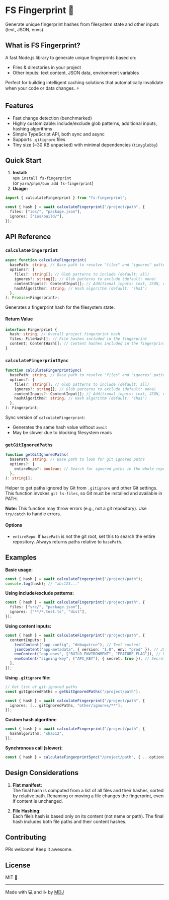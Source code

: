 # FS Fingerprint 🫆

Generate unique fingerprint hashes from filesystem state and other inputs (text, JSON, envs).

## What is FS Fingerprint?

A fast Node.js library to generate unique fingerprints based on:

- Files & directories in your project
- Other inputs: text content, JSON data, environment variables

Perfect for building intelligent caching solutions that automatically invalidate when your code or data changes. ⚡

## Features

- Fast change detection (benchmarked)
- Highly customizable: include/exclude glob patterns, additional inputs, hashing algorithms
- Simple TypeScript API, both sync and async
- Supports `.gitignore` files
- Tiny size (~30 KB unpacked) with minimal dependencies (`tinyglobby`)

## Quick Start

1. **Install:**  
   `npm install fs-fingerprint`  
   (or `yarn/pnpm/bun add fs-fingerprint`)
2. **Usage:**

```ts
import { calculateFingerprint } from "fs-fingerprint";

const { hash } = await calculateFingerprint("/project/path", {
  files: ["ios/", "package.json"],
  ignores: ["ios/build/"],
});
```

## API Reference

### `calculateFingerprint`

```ts
async function calculateFingerprint(
  basePath: string, // Base path to resolve "files" and "ignores" patterns
  options?: {
    files?: string[]; // Glob patterns to include (default: all)
    ignores?: string[]; // Glob patterns to exclude (default: none)
    contentInputs?: ContentInput[]; // Additional inputs: text, JSON, envs, etc.
    hashAlgorithm?: string; // Hash algorithm (default: "sha1")
  },
): Promise<Fingerprint>;
```

Generates a fingerprint hash for the filesystem state.

#### Return Value

```typescript
interface Fingerprint {
  hash: string; // Overall project fingerprint hash
  files: FileHash[]; // File hashes included in the fingerprint
  content: ContentHash[]; // Content hashes included in the fingerprint
}
```

### `calculateFingerprintSync`

```ts
function calculateFingerprintSync(
  basePath: string, // Base path to resolve "files" and "ignores" patterns
  options?: {
    files?: string[]; // Glob patterns to include (default: all)
    ignores?: string[]; // Glob patterns to exclude (default: none)
    contentInputs?: ContentInput[]; // Additional inputs: text, JSON, envs, etc.
    hashAlgorithm?: string; // Hash algorithm (default: "sha1")
  },
): Fingerprint;
```

Sync version of `calculateFingerprint`:

- Generates the same hash value without `await`
- May be slower due to blocking filesystem reads

### `getGitIgnoredPaths`

```ts
function getGitIgnoredPaths(
  basePath: string, // Base path to look for git ignored paths
  options?: {
    entireRepo?: boolean; // Search for ignored paths in the whole repo (default: false)
  },
): string[];
```

Helper to get paths ignored by Git from `.gitignore` and other Git settings.  
This function invokes `git ls-files`, so Git must be installed and available in PATH.

**Note:** This function may throw errors (e.g., not a git repository). Use `try/catch` to handle errors.

#### Options

- `entireRepo`: If `basePath` is not the git root, set this to search the entire repository. Always returns paths relative to `basePath`.

## Examples

**Basic usage:**

```typescript
const { hash } = await calculateFingerprint("/project/path");
console.log(hash); // "abc123..."
```

**Using include/exclude patterns:**

```typescript
const { hash } = await calculateFingerprint("/project/path", {
  files: ["src/", "package.json"],
  ignores: ["**/*.test.ts", "dist"],
});
```

**Using content inputs:**

```typescript
const { hash } = await calculateFingerprint("/project/path", {
  contentInputs: [
    textContent("app-config", "debug=true"), // Text content
    jsonContent("app-metadata", { version: "1.0", env: "prod" }), // JSON data
    envContent("app-envs", ["BUILD_ENVIRONMENT", "FEATURE_FLAG"]), // Env variables
    envContent("signing-key", ["API_KEY"], { secret: true }), // Secret env input (value not included in details)
  ],
});
```

**Using `.gitignore` file:**

```typescript
// Get list of git-ignored paths
const gitIgnoredPaths = getGitIgnoredPaths("/project/path");

const { hash } = await calculateFingerprint("/project/path", {
  ignores: [...gitIgnoredPaths, "other/ignores/**"],
});
```

**Custom hash algorithm:**

```typescript
const { hash } = await calculateFingerprint("/project/path", {
  hashAlgorithm: "sha512",
});
```

**Synchronous call (slower):**

```typescript
const { hash } = calculateFingerprintSync("/project/path", { ...options });
```

## Design Considerations

1. **Flat manifest:**  
   The final hash is computed from a list of all files and their hashes, sorted by relative path. Renaming or moving a file changes the fingerprint, even if content is unchanged.

2. **File Hashing:**  
   Each file’s hash is based only on its content (not name or path). The final hash includes both file paths and their content hashes.

## Contributing

PRs welcome! Keep it awesome.

## License

MIT 💝

---

Made with 💻 and ☕️ by [MDJ](https://x.com/mdj_dev/)
